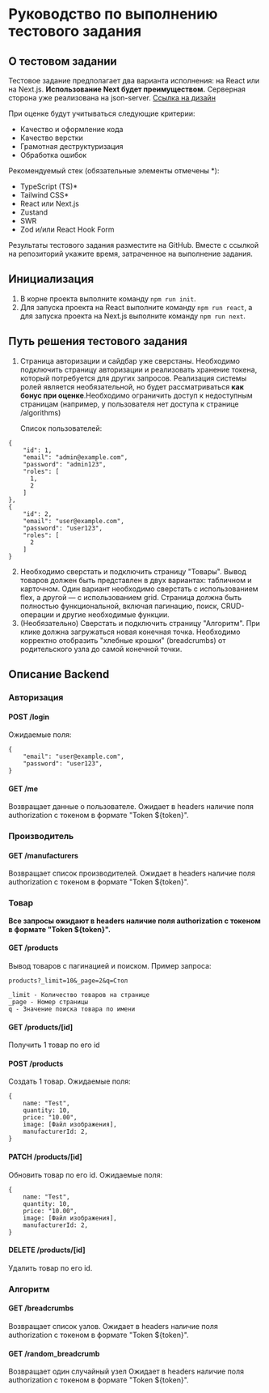 # Руководство по выполнению тестового задания

## О тестовом задании

Тестовое задание предполагает два варианта исполнения: на React или на Next.js. **Использование Next будет преимуществом.** Серверная сторона уже реализована на json-server. [Ссылка на дизайн](https://www.figma.com/design/54wzMrgv4o8UHjCHmwvduJ/%D1%82%D0%B5%D1%81%D1%82%D0%BE%D0%B2%D0%BE%D0%B5?node-id=537-2&t=R8hzhBZFigV0nqZX-0)

При оценке будут учитываться следующие критерии:

-   Качество и оформление кода
-   Качество верстки
-   Грамотная деструктуризация
-   Обработка ошибок

Рекомендуемый стек (обязательные элементы отмечены \*):

-   TypeScript (TS)\*
-   Tailwind CSS\*
-   React или Next.js
-   Zustand
-   SWR
-   Zod и/или React Hook Form

Результаты тестового задания разместите на GitHub. Вместе с ссылкой на репозиторий укажите время, затраченное на выполнение задания.

## Инициализация

1. В корне проекта выполните команду `npm run init`.
2. Для запуска проекта на React выполните команду `npm run react`, а для запуска проекта на Next.js выполните команду `npm run next`.

## Путь решения тестового задания

1. Страница авторизации и сайдбар уже сверстаны. Необходимо подключить страницу авторизации и реализовать хранение токена, который потребуется для других запросов. Реализация системы ролей является необязательной, но будет рассматриваться **как бонус при оценке**.Необходимо ограничить доступ к недоступным страницам (например, у пользователя нет доступа к странице /algorithms)

    Список пользователей:

```
{
	"id": 1,
    "email": "admin@example.com",
    "password": "admin123",
    "roles": [
      1,
      2
    ]
},
{
    "id": 2,
    "email": "user@example.com",
    "password": "user123",
    "roles": [
      2
    ]
}
```

2. Необходимо сверстать и подключить страницу "Товары". Вывод товаров должен быть представлен в двух вариантах: табличном и карточном. Один вариант необходимо сверстать с использованием flex, а другой — с использованием grid. Страница должна быть полностью функциональной, включая пагинацию, поиск, CRUD-операции и другие необходимые функции.
3. (Необязательно) Сверстать и подключить страницу "Алгоритм". При клике должна загружаться новая конечная точка. Необходимо корректно отобразить "хлебные крошки" (breadcrumbs) от родительского узла до самой конечной точки.

## Описание Backend

### Авторизация

#### POST /login

Ожидаемые поля:

```
{
	"email": "user@example.com",
	"password": "user123",
}
```

#### GET /me

Возвращает данные о пользователе. Ожидает в headers наличие поля authorization с токеном в формате "Token ${token}".

### Производитель

#### GET /manufacturers

Возвращает список производителей. Ожидает в headers наличие поля authorization с токеном в формате "Token ${token}".

### Товар

**Все запросы ожидают в headers наличие поля authorization с токеном в формате "Token ${token}".**

#### GET /products

Вывод товаров с пагинацией и поиском. Пример запроса:

```
products?_limit=10&_page=2&q=Стол

_limit - Количество товаров на странице
_page - Номер страницы
q - Значение поиска товара по имени
```

#### GET /products/[id]

Получить 1 товар по его id

#### POST /products

Создать 1 товар. Ожидаемые поля:

```
{
    name: "Test",
    quantity: 10,
    price: "10.00",
    image: [Файл изображения],
    manufacturerId: 2,
}
```

#### PATCH /products/[id]

Обновить товар по его id. Ожидаемые поля:

```
{
    name: "Test",
    quantity: 10,
    price: "10.00",
    image: [Файл изображения],
    manufacturerId: 2,
}
```

#### DELETE /products/[id]

Удалить товар по его id.

### Алгоритм

#### GET /breadcrumbs

Возвращает список узлов. Ожидает в headers наличие поля authorization с токеном в формате "Token ${token}".

#### GET /random_breadcrumb

Возвращает один случайный узел Ожидает в headers наличие поля authorization с токеном в формате "Token ${token}".
